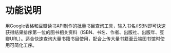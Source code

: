 # 功能说明
用Google表格和豆瓣读书API制作的批量书目查询工具，输入书名/ISBN即可快速获得结果排序第一位的图书相关资料（ISBN、书名、作者、出版社、出版年、豆瓣URL）。适合快速查询大量书籍书目使用，配合上传大量书籍至云端图书馆时使用可简化工序。
